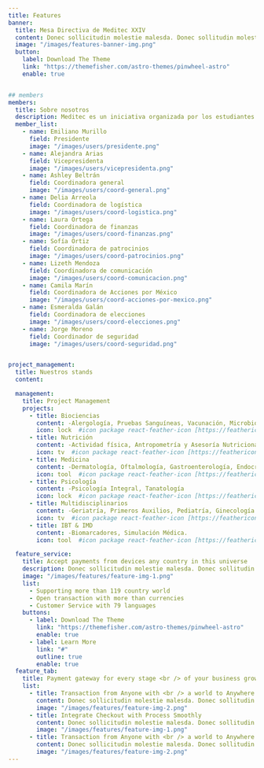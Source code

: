 ```yaml
---
title: Features
banner:
  title: Mesa Directiva de Meditec XXIV
  content: Donec sollicitudin molestie malesda. Donec sollitudin molestie malesuada. Mauris pellentesque nec, egestas non nisi. Cras ultricies ligula sed magna dictum porta.
  image: "/images/features-banner-img.png"
  button:
    label: Download The Theme
    link: "https://themefisher.com/astro-themes/pinwheel-astro"
    enable: true


## members
members:
  title: Sobre nosotros
  description: Meditec es un iniciativa organizada por los estudiantes de la escuela de Medicina y Ciencias de la Salud del Tecnológico de Monterrey- Campus CCM, quienes se preparan mediante medio año para promover hábitos saludables y brindar atención preventiva gratuita a la comunidad. Durante 2 días, estudiantes voluntarios (con asesoriamento de profesionales en el área de salud) ofrecerán consultas médicas, talleres educativos y actividades interactivas para todas las edades. 
  member_list:
    - name: Emiliano Murillo
      field: Presidente
      image: "/images/users/presidente.png"
    - name: Alejandra Arias
      field: Vicepresidenta
      image: "/images/users/vicepresidenta.png"
    - name: Ashley Beltrán
      field: Coordinadora general
      image: "/images/users/coord-general.png"
    - name: Delia Arreola
      field: Coordinadora de logística
      image: "/images/users/coord-logistica.png"
    - name: Laura Ortega
      field: Coordinadora de finanzas
      image: "/images/users/coord-finanzas.png"
    - name: Sofía Ortiz
      field: Coordinadora de patrocinios
      image: "/images/users/coord-patrocinios.png"
    - name: Lizeth Mendoza
      field: Coordinadora de comunicación
      image: "/images/users/coord-comunicacion.png"
    - name: Camila Marín
      field: Coordinadora de Acciones por México
      image: "/images/users/coord-acciones-por-mexico.png"
    - name: Esmeralda Galán
      field: Coordinadora de elecciones
      image: "/images/users/coord-elecciones.png"
    - name: Jorge Moreno
      field: Coordinador de seguridad
      image: "/images/users/coord-seguridad.png"


project_management:
  title: Nuestros stands
  content:

  management:
    title: Project Management
    projects:
      - title: Biociencias
        content: -Alergología, Pruebas Sanguíneas, Vacunación, Microbiología
        icon: lock  #icon package react-feather-icon [https://feathericons.com/]
      - title: Nutrición
        content: -Actividad física, Antropometría y Asesoría Nutricional, Diabetes y Dislipidemias, Snacks Saludables.
        icon: tv  #icon package react-feather-icon [https://feathericons.com/]
      - title: Medicina
        content: -Dermatología, Oftalmología, Gastroenterología, Endocrinología, Cardiología, Neurología, Historia Clínica, Nefrología, Neumología, Otorrinolaringología, Traumatología y Ortopedia.
        icon: tool  #icon package react-feather-icon [https://feathericons.com/]
      - title: Psicología
        content: -Psicología Integral, Tanatología
        icon: lock  #icon package react-feather-icon [https://feathericons.com/]
      - title: Multidisciplinarios
        content: -Geriatría, Primeros Auxilios, Pediatría, Ginecología y Obstetricia, Salud Sexual, Osteoporosis.
        icon: tv  #icon package react-feather-icon [https://feathericons.com/]
      - title: IBT & IMD
        content: -Biomarcadores, Simulación Médica.
        icon: tool  #icon package react-feather-icon [https://feathericons.com/]

  feature_service:
    title: Accept payments from devices any country in this universe
    description: Donec sollicitudin molestie malesda. Donec sollitudin molestie malesuada. Mauris pellentesque nec, egestas non nisi. Cras ultricies ligula sed
    image: "/images/features/feature-img-1.png"
    list:
      - Supporting more than 119 country world
      - Open transaction with more than currencies
      - Customer Service with 79 languages
    buttons:
      - label: Download The Theme
        link: "https://themefisher.com/astro-themes/pinwheel-astro"
        enable: true
      - label: Learn More
        link: "#"
        outline: true
        enable: true
  feature_tab:
    title: Payment gateway for every stage <br /> of your business growth
    list:
      - title: Transaction from Anyone with <br /> a world to Anywhere
        content: Donec sollicitudin molestie malesda. Donec sollitudin molestie malesuada. Mauris pellentesque nec, egestas non nisi. Cras ultricies ligula sed
        image: "/images/features/feature-img-2.png"
      - title: Integrate Checkout with Process Smoothly
        content: Donec sollicitudin molestie malesda. Donec sollitudin molestie malesuada. Mauris pellentesque nec, egestas non nisi. Cras ultricies ligula sed
        image: "/images/features/feature-img-1.png"
      - title: Transaction from Anyone with <br /> a world to Anywhere
        content: Donec sollicitudin molestie malesda. Donec sollitudin molestie malesuada. Mauris pellentesque nec, egestas non nisi. Cras ultricies ligula sed
        image: "/images/features/feature-img-2.png"
---
```

